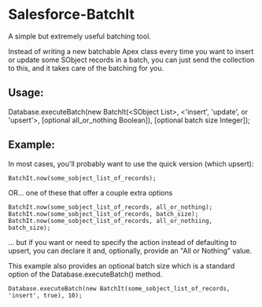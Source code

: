 # Salesforce-BatchIt
A simple but extremely useful batching tool.

Instead of writing a new batchable Apex class every time you want to insert or update some SObject records in a batch, you can just send the collection to this, and it takes care of the batching for you.

## Usage:

  Database.executeBatch(new BatchIt(\<SObject List\>, <'insert', 'update', or 'upsert'>, [optional all_or_nothing Boolean]), [optional batch size Integer]);

## Example:
  In most cases, you'll probably want to use the quick version (which upsert):
  
    BatchIt.now(some_sobject_list_of_records);

  OR... one of these that offer a couple extra options

    BatchIt.now(some_sobject_list_of_records, all_or_nothing);
    BatchIt.now(some_sobject_list_of_records, batch_size);
    BatchIt.now(some_sobject_list_of_records, all_or_nothiing, batch_size);

... but if you want or need to specify the action instead of defaulting to upsert, you can declare it and, optionally, provide an "All or Nothing" value.

This example also provides an optional batch size which is a standard option of the Database.executeBatch() method.
  
    Database.executeBatch(new BatchIt(some_sobject_list_of_records, 'insert', true), 10);
